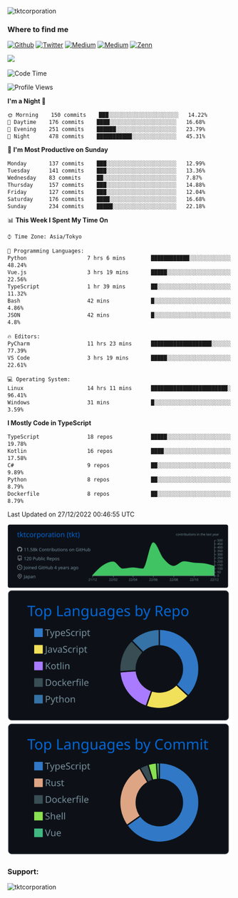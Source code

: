 <p align="left"> <img src="https://komarev.com/ghpvc/?username=tktcorporation&label=Profile%20views&color=0e75b6&style=flat" alt="tktcorporation" /> </p>

<h3>Where to find me</h3>
<p>
<a href="https://github.com/tktcorporation" target="_blank"><img alt="Github" src="https://img.shields.io/badge/GitHub-%2312100E.svg?&style=for-the-badge&logo=Github&logoColor=white" /></a>
<a href="https://twitter.com/tktcorporation" target="_blank"><img alt="Twitter" src="https://img.shields.io/badge/twitter-%231DA1F2.svg?&style=for-the-badge&logo=twitter&logoColor=white" /></a>
<a href="https://www.linkedin.com/in/tktcorporation" target="_blank"><img alt="Medium" src="https://img.shields.io/badge/linkdin-0a66c2.svg?&style=for-the-badge&logo=linkedin&logoColor=white" /></a>
<a href="https://qiita.com/tktcorporation" target="_blank"><img alt="Medium" src="https://img.shields.io/badge/qiita-55C500.svg?&style=for-the-badge&logo=qiita&logoColor=white" /></a>
<a href="https://zenn.dev/tktcorporation" target="_blank"><img alt="Zenn" src="https://img.shields.io/badge/Zenn-3EA8FF.svg?&style=for-the-badge&logo=Zenn&logoColor=white" /></a>
</p>

<!--START_SECTION:lapras-card-->
<a href="https://lapras.com/public/tktcorporation" target="_blank" rel="noopener noreferrer"><img src="https://lapras-card-generator.vercel.app/api/svg?e=3.89&b=3.48&i=3.59&b1=%23232323&b2=%236d6d6d&i1=%23212121&i2=%23818181&l=en" width="400" ></a>
<!--END_SECTION:lapras-card-->
  
<!--START_SECTION:waka-->
![Code Time](http://img.shields.io/badge/Code%20Time-793%20hrs%202%20mins-blue)

![Profile Views](http://img.shields.io/badge/Profile%20Views-28-blue)

**I'm a Night 🦉** 

```text
🌞 Morning    150 commits    ███░░░░░░░░░░░░░░░░░░░░░░   14.22% 
🌆 Daytime    176 commits    ████░░░░░░░░░░░░░░░░░░░░░   16.68% 
🌃 Evening    251 commits    ██████░░░░░░░░░░░░░░░░░░░   23.79% 
🌙 Night      478 commits    ███████████░░░░░░░░░░░░░░   45.31%

```
📅 **I'm Most Productive on Sunday** 

```text
Monday       137 commits    ███░░░░░░░░░░░░░░░░░░░░░░   12.99% 
Tuesday      141 commits    ███░░░░░░░░░░░░░░░░░░░░░░   13.36% 
Wednesday    83 commits     ██░░░░░░░░░░░░░░░░░░░░░░░   7.87% 
Thursday     157 commits    ███░░░░░░░░░░░░░░░░░░░░░░   14.88% 
Friday       127 commits    ███░░░░░░░░░░░░░░░░░░░░░░   12.04% 
Saturday     176 commits    ████░░░░░░░░░░░░░░░░░░░░░   16.68% 
Sunday       234 commits    █████░░░░░░░░░░░░░░░░░░░░   22.18%

```


📊 **This Week I Spent My Time On** 

```text
⌚︎ Time Zone: Asia/Tokyo

💬 Programming Languages: 
Python                   7 hrs 6 mins        ████████████░░░░░░░░░░░░░   48.24% 
Vue.js                   3 hrs 19 mins       █████░░░░░░░░░░░░░░░░░░░░   22.56% 
TypeScript               1 hr 39 mins        ██░░░░░░░░░░░░░░░░░░░░░░░   11.32% 
Bash                     42 mins             █░░░░░░░░░░░░░░░░░░░░░░░░   4.86% 
JSON                     42 mins             █░░░░░░░░░░░░░░░░░░░░░░░░   4.8%

🔥 Editors: 
PyCharm                  11 hrs 23 mins      ███████████████████░░░░░░   77.39% 
VS Code                  3 hrs 19 mins       █████░░░░░░░░░░░░░░░░░░░░   22.61%

💻 Operating System: 
Linux                    14 hrs 11 mins      ████████████████████████░   96.41% 
Windows                  31 mins             █░░░░░░░░░░░░░░░░░░░░░░░░   3.59%

```

**I Mostly Code in TypeScript** 

```text
TypeScript               18 repos            █████░░░░░░░░░░░░░░░░░░░░   19.78% 
Kotlin                   16 repos            ████░░░░░░░░░░░░░░░░░░░░░   17.58% 
C#                       9 repos             ██░░░░░░░░░░░░░░░░░░░░░░░   9.89% 
Python                   8 repos             ██░░░░░░░░░░░░░░░░░░░░░░░   8.79% 
Dockerfile               8 repos             ██░░░░░░░░░░░░░░░░░░░░░░░   8.79%

```



 Last Updated on 27/12/2022 00:46:55 UTC
<!--END_SECTION:waka-->

[![](https://raw.githubusercontent.com/tktcorporation/tktcorporation/master/profile-summary-card-output/github_dark/0-profile-details.svg)](https://github.com/vn7n24fzkq/github-profile-summary-cards)
[![](https://raw.githubusercontent.com/tktcorporation/tktcorporation/master/profile-summary-card-output/github_dark/1-repos-per-language.svg)](https://github.com/vn7n24fzkq/github-profile-summary-cards) [![](https://raw.githubusercontent.com/tktcorporation/tktcorporation/master/profile-summary-card-output/github_dark/2-most-commit-language.svg)](https://github.com/vn7n24fzkq/github-profile-summary-cards)

<h3 align="left">Support:</h3>
<p><a href="https://www.buymeacoffee.com/tktcorporation"> <img align="left" src="https://cdn.buymeacoffee.com/buttons/v2/default-yellow.png" height="50" width="210" alt="tktcorporation" /></a></p><br><br>
